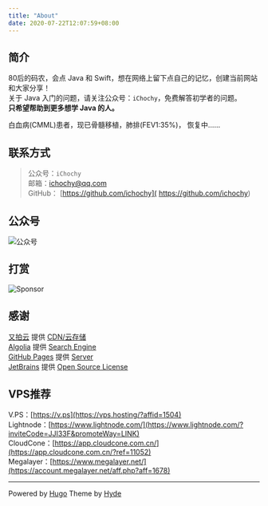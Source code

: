```yaml
---
title: "About"
date: 2020-07-22T12:07:59+08:00
---
```


## 简介  
80后的码农，会点 Java 和 Swift，想在网络上留下点自己的记忆，创建当前网站和大家分享！  
关于 Java 入门的问题，请关注公众号：`iChochy`，免费解答初学者的问题。  
**只希望帮助到更多想学 Java 的人。**   

白血病(CMML)患者，现已骨髓移植，肺排(FEV1:35%)， 恢复中……   

## 联系方式  
> 公众号：`iChochy`  
> 邮箱：[ichochy@qq.com](mailto:ichochy@qq.com)  
> GitHub： [https://github.com/ichochy]( https://github.com/ichochy)

## 公众号    
![公众号](https://ichochy.com/wx.jpg)

## 打赏    
![Sponsor](https://ichochy.com/sponsor.jpg)

## 感谢  
[又拍云](https://console.upyun.com/register/?invite=r1z6aWlRt) 提供 [CDN/云存储](https://console.upyun.com/register/?invite=r1z6aWlRt)   
[Algolia](https://www.algolia.com/) 提供 [Search Engine](https://www.algolia.com/)  
[GitHub Pages](https://pages.github.com/) 提供 [Server](https://pages.github.com/)  
[JetBrains](https://www.jetbrains.com/) 提供 [Open Source License](https://www.jetbrains.com/shop/eform/opensource)  

## VPS推荐

V.PS：[https://v.ps](https://vps.hosting/?affid=1504)  
Lightnode：[https://www.lightnode.com/](https://www.lightnode.com/?inviteCode=JJI33F&promoteWay=LINK)  
CloudCone：[https://app.cloudcone.com.cn/](https://app.cloudcone.com.cn/?ref=11052)  
Megalayer：[https://www.megalayer.net/](https://account.megalayer.net/aff.php?aff=1678)         

---

Powered by [Hugo](https://gohugo.io) Theme by [Hyde](https://themes.gohugo.io/hyde/)
